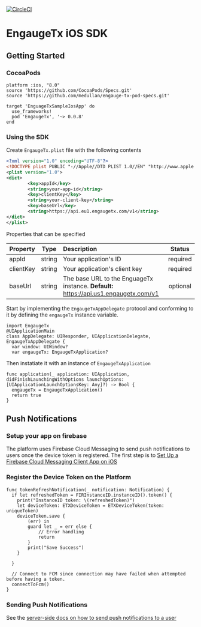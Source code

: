 [![CircleCI](https://circleci.com/gh/medullan/etx-sdk-ios.svg?style=svg&circle-token=34d00690cd532c2b68f6c8a264045fb65c9c177c)](https://circleci.com/gh/medullan/etx-sdk-ios)

# EngaugeTx iOS SDK

## Getting Started

### CocoaPods
```
platform :ios, "8.0"
source 'https://github.com/CocoaPods/Specs.git'
source 'https://github.com/medullan/engauge-tx-pod-specs.git'

target 'EnguageTxSampleIosApp' do
  use_frameworks!
  pod 'EngaugeTx', '~> 0.0.8'
end
```

### Using the SDK
Create ```EngaugeTx.plist``` file with the following contents

```xml
<?xml version="1.0" encoding="UTF-8"?>
<!DOCTYPE plist PUBLIC "-//Apple//DTD PLIST 1.0//EN" "http://www.apple.com/DTDs/PropertyList-1.0.dtd">
<plist version="1.0">
<dict>
        <key>appId</key>
        <string>your-app-id</string>
        <key>clientKey</key>
        <string>your-client-key</string>
        <key>baseUrl</key>
        <string>https://api.eu1.engaugetx.com/v1</string>
</dict>
</plist>
```
Properties that can be specified

| Property  | Type   | Description                                                                                   | Status   |
| --------- |:------:| :-----------                                                                                  |:--------:|
| appId     | string | Your application's ID                                                                         | required |
| clientKey | string | Your application's client key                                                                 | required |
| baseUrl   | string | The base URL to the EnguageTx instance. **Default:** https://api.us1.engaugetx.com/v1 | optional |

Start by implementing the ```EngaugeTxAppDelegate``` protocol and conforming to 
it by defining the ```engaugeTx``` instance variable.

```
import EngaugeTx
@UIApplicationMain
class AppDelegate: UIResponder, UIApplicationDelegate, EngaugeTxAppDelegate {
  var window: UIWindow?
  var engaugeTx: EngaugeTxApplication?
```

Then instatiate it with an instance of ```EngaugeTxApplication```

```
func application(_ application: UIApplication, didFinishLaunchingWithOptions launchOptions: [UIApplicationLaunchOptionsKey: Any]?) -> Bool {
  engaugeTx = EngaugeTxApplication()
  return true
}
```

## Push Notifications

### Setup your app on firebase
The platform uses Firebase Cloud Messaging to send push notifications to users once the device token is registered. The first step is to [Set Up a Firebase Cloud Messaging Client App on iOS](https://firebase.google.com/docs/cloud-messaging/ios/client)

### Register the Device Token on the Platform

```
func tokenRefreshNotification(_ notification: Notification) {
  if let refreshedToken = FIRInstanceID.instanceID().token() {
    print("InstanceID token: \(refreshedToken)")
    let deviceToken: ETXDeviceToken = ETXDeviceToken(token: uniqueToken)
    deviceToken.save {
		(err) in
		guard let _ = err else {
			// Error handling
			return
		}
		print("Save Success")
	}

  }

  // Connect to FCM since connection may have failed when attempted before having a token.
  connectToFcm()
}
```

### Sending Push Notifications 
See the [server-side docs on how to send push notifications to a user](https://docs.google.com/document/d/1TVY-rapBHjKP04bqkBAP4iwhD1evIT4oUxnWJVZJR28/edit#heading=h.prwiyqm61465)
